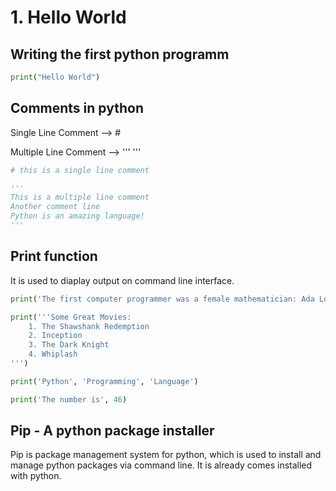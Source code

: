 # 1. Hello World

## Writing the first python programm

```python
print("Hello World")
```

## Comments in python

Single Line Comment --> #

Multiple Line Comment --> '''   '''

```python
# this is a single line comment
```

```python
'''
This is a multiple line comment
Another comment line
Python is an amazing language!
'''
```

## Print function

It is used to diaplay output on command line interface.

```python
print('The first computer programmer was a female mathematician: Ada Lovelace')

print('''Some Great Movies:
    1. The Shawshank Redemption
    2. Inception
    3. The Dark Knight
    4. Whiplash
''')

print('Python', 'Programming', 'Language')

print('The number is', 46)
```

## **Pip** - A python package installer

Pip is package management system for python, which is used to install and manage python packages via command line. It is already comes installed with python.
